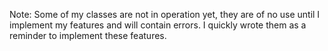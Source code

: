 Note: Some of my classes are not in operation yet, they are of no use until I implement my features and will contain errors. I quickly wrote them as a reminder to implement these features.
